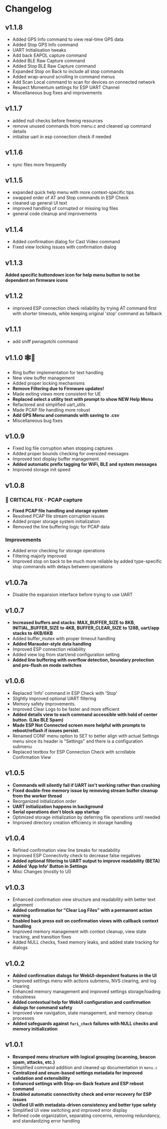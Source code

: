 # Changelog

## v1.1.8
- Added GPS Info command to view real-time GPS data
- Added Stop GPS Info command
- UART Initialisation tweaks
- Add back EAPOL capture command
- Added BLE Raw Capture command
- Added Stop BLE Raw Capture command
- Expanded Stop on Back to include all stop commands
- Added wrap-around scrolling in command menus
- Add Scan Local command to scan for devices on connected network
- Respect Momentum settings for ESP UART Channel
- Miscellaneous bug fixes and improvements

## v1.1.7
- added null checks before freeing resources
- remove unused commands from menu.c and cleaned up command details
- initialise uart in esp connection check if needed

## v1.1.6
- sync files more frequently

## v1.1.5
- expanded quick help menu with more context-specific tips
- swapped order of AT and Stop commands in ESP Check
- cleaned up general UI text
- improved handling of corrupted or missing log files
- general code cleanup and improvements

## v1.1.4
- Added confirmation dialog for Cast Video command 
- Fixed view locking issues with confirmation dialog

## v1.1.3
**Added specific buttondown icon for help menu button to not be dependent on firmware icons**

## v1.1.2
- improved ESP connection check reliability by trying AT command first with shorter timeouts, while keeping original 'stop' command as fallback

## v1.1.1
- add sniff pwnagotchi command

## v1.1.0 🕸️👻
- Ring buffer implementation for text handling
- New view buffer management
- Added proper locking mechanisms
- **Remove Filtering due to Firmware updates!**
- Made exiting views more consistent for UE
- **Replaced select a utility text with prompt to show NEW Help Menu**
- Refactored and simplified uart_utils
- Made PCAP file handling more robust
- **Add GPS Menu and commands with saving to .csv**
- Miscellaneous bug fixes

## v1.0.9
- Fixed log file corruption when stopping captures
- Added proper bounds checking for oversized messages
- Improved text display buffer management
- **Added automatic prefix tagging for WiFi, BLE and system messages**
- Improved storage init speed

## v1.0.8

### 🔴 CRITICAL FIX - PCAP capture
- **Fixed PCAP file handling and storage system**
- Resolved PCAP file stream corruption issues
- Added proper storage system initialization
- Removed the line buffering logic for PCAP data

### Improvements  
- Added error checking for storage operations
- Filtering majorly improved
- Improved stop on back to be much more reliable by added type-specific stop commands with delays between operations

## v1.0.7a
- Disable the expansion interface before trying to use UART

## v1.0.7
- **Increased buffers and stacks: MAX_BUFFER_SIZE to 8KB, INITIAL_BUFFER_SIZE to 4KB, BUFFER_CLEAR_SIZE to 128B, uart/app stacks to 4KB/6KB**
- Added buffer_mutex with proper timeout handling
- **Added Marauder-style data handling**
- Improved ESP connection reliability
- Added view log from start/end configuration setting
- **Added line buffering with overflow detection, boundary protection and pre-flush on mode switches**

## v1.0.6
- Replaced 'Info' command in ESP Check with 'Stop'
- Slightly improved optional UART filtering
- Memory safety improvements.
- Improved Clear Logs to be faster and more efficient 
- **Added details view to each command accessible with hold of center button. (Like BLE Spam)**
- **Made ESP Not Connected screen more helpful with prompts to reboot/reflash if issues persist.**
- Renamed CONF menu option to SET to better align with actual Settings menu since its header is "Settings" and there is a configuration submenu
- Replaced textbox for ESP Connection Check with scrollable Confirmation View

## v1.0.5
- **Commands will silently fail if UART isn't working rather than crashing**
- **Fixed double-free memory issue by removing stream buffer cleanup from the worker thread**
- Reorganized initialization order
- **UART initialization happens in background**
- **Serial operations don't block app startup**
- Optimized storage initialization by deferring file operations until needed
- Improved directory creation efficiency in storage handling

## v1.0.4
- Refined confirmation view line breaks for readability
- Improved ESP Connectivity check to decrease false negatives
- **Added optional filtering to UART output to improve readability (BETA)**
- **Added 'App Info' Button in Settings**
- Misc Changes (mostly to UI)

## v1.0.3
- Enhanced confirmation view structure and readability with better text alignment
- **Added confirmation for "Clear Log Files" with a permanent action warning**
- **Enabled back press exit on confirmation views with callback context handling**
- Improved memory management with context cleanup, view state tracking, and transition fixes
- Added NULL checks, fixed memory leaks, and added state tracking for dialogs

## v1.0.2
- **Added confirmation dialogs for WebUI-dependent features in the UI**
- Improved settings menu with actions submenu, NVS clearing, and log clearing
- Enhanced memory management and improved settings storage/loading robustness
- **Added contextual help for WebUI configuration and confirmation dialogs for command safety**
- Improved view navigation, state management, and memory cleanup processes
- **Added safeguards against `furi_check` failures with NULL checks and memory initialization**

## v1.0.1
- **Revamped menu structure with logical grouping (scanning, beacon spam, attacks, etc.)**
- Simplified command addition and cleaned up documentation in `menu.c`
- **Centralized and enum-based settings metadata for improved validation and extensibility**
- **Enhanced settings with Stop-on-Back feature and ESP reboot command**
- **Enabled automatic connectivity check and error recovery for ESP issues**
- **Unified UI with metadata-driven consistency and better type safety**
- Simplified UI view switching and improved error display
- Refined code organization, separating concerns, removing redundancy, and standardizing error handling

